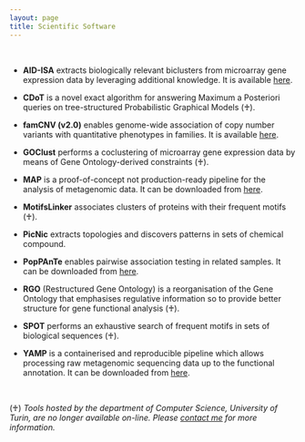 ```yaml
---
layout: page
title: Scientific Software 
---
```


<br>

- **AID-ISA** extracts biologically relevant biclusters from microarray gene expression data by leveraging additional knowledge. It is available [here](https://github.com/alesssia/AID-ISA).

- **CDoT** is a novel exact algorithm for answering Maximum a Posteriori queries on tree-structured Probabilistic Graphical Models (&#9840;). 

- **famCNV (v2.0)** enables genome-wide association of copy number variants with quantitative phenotypes in families. It is available [here](https://twinsuk.ac.uk/resources-for-researchers/software/).

- **GOClust** performs a coclustering of microarray gene expression data by means of Gene Ontology-derived constraints (&#9840;).  <!-- It is described [here](http://compbio.di.unito.it/tools/GOClust/index.html). -->

- **MAP** is a proof-of-concept not production-ready pipeline for the analysis of metagenomic data. It can be downloaded from [here](https://github.com/alesssia/MAP).

- **MotifsLinker** associates clusters of proteins with their frequent motifs (&#9840;). <!-- It is available [here](http://compbio.di.unito.it/tools/recomb/motifslinker.html). -->

- **PicNic** extracts topologies and discovers patterns in sets of chemical compound.

- **PopPAnTe** enables pairwise association testing in related samples. It can be downloaded from [here](https://github.com/alesssia/poppante).

- **RGO** (Restructured Gene Ontology) is a reorganisation of the Gene Ontology that emphasises regulative information so to provide better structure for gene functional analysis (&#9840;). <!-- It can be downloaded from [here](http://compbio.di.unito.it/tools/RGO/index.html). -->

- **SPOT** performs an exhaustive search of frequent motifs in sets of biological sequences (&#9840;). <!-- It is available [here](http://compbio.di.unito.it/tools/spot/spot.html). -->

- **YAMP** is a containerised and reproducible pipeline which allows processing raw metagenomic sequencing data up to the functional annotation. It can be downloaded from [here](https://github.com/alesssia/YAMP).


<br/>

(&#9840;) *Tools hosted by the department of Computer Science, University of Turin, are no longer available on-line. Please [contact me](mailto:alessia.visconti@kcl.ac.uk) for more information.*